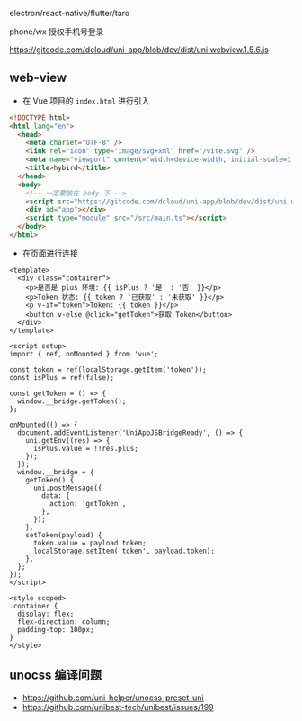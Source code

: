 electron/react-native/flutter/taro

phone/wx 授权手机号登录

https://gitcode.com/dcloud/uni-app/blob/dev/dist/uni.webview.1.5.6.js

## web-view

- 在 Vue 项目的 `index.html` 进行引入

```html
<!DOCTYPE html>
<html lang="en">
  <head>
    <meta charset="UTF-8" />
    <link rel="icon" type="image/svg+xml" href="/vite.svg" />
    <meta name="viewport" content="width=device-width, initial-scale=1.0" />
    <title>hybird</title>
  </head>
  <body>
    <!-- 一定要放在 body 下 -->
    <script src="https://gitcode.com/dcloud/uni-app/blob/dev/dist/uni.webview.1.5.6.js"></script>
    <div id="app"></div>
    <script type="module" src="/src/main.ts"></script>
  </body>
</html>
```

- 在页面进行连接

```vue
<template>
  <div class="container">
    <p>是否是 plus 环境: {{ isPlus ? '是' : '否' }}</p>
    <p>Token 状态: {{ token ? '已获取' : '未获取' }}</p>
    <p v-if="token">Token: {{ token }}</p>
    <button v-else @click="getToken">获取 Token</button>
  </div>
</template>

<script setup>
import { ref, onMounted } from 'vue';

const token = ref(localStorage.getItem('token'));
const isPlus = ref(false);

const getToken = () => {
  window.__bridge.getToken();
};

onMounted(() => {
  document.addEventListener('UniAppJSBridgeReady', () => {
    uni.getEnv((res) => {
      isPlus.value = !!res.plus;
    });
  });
  window.__bridge = {
    getToken() {
      uni.postMessage({
        data: {
          action: 'getToken',
        },
      });
    },
    setToken(payload) {
      token.value = payload.token;
      localStorage.setItem('token', payload.token);
    },
  };
});
</script>

<style scoped>
.container {
  display: flex;
  flex-direction: column;
  padding-top: 100px;
}
</style>
```

## unocss 编译问题

- https://github.com/uni-helper/unocss-preset-uni
- https://github.com/unibest-tech/unibest/issues/199
